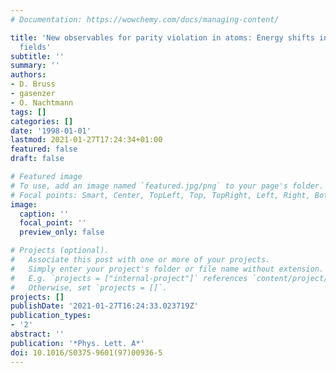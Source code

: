 ```yaml
---
# Documentation: https://wowchemy.com/docs/managing-content/

title: 'New observables for parity violation in atoms: Energy shifts in external electric
  fields'
subtitle: ''
summary: ''
authors:
- D. Bruss
- gasenzer
- O. Nachtmann
tags: []
categories: []
date: '1998-01-01'
lastmod: 2021-01-27T17:24:34+01:00
featured: false
draft: false

# Featured image
# To use, add an image named `featured.jpg/png` to your page's folder.
# Focal points: Smart, Center, TopLeft, Top, TopRight, Left, Right, BottomLeft, Bottom, BottomRight.
image:
  caption: ''
  focal_point: ''
  preview_only: false

# Projects (optional).
#   Associate this post with one or more of your projects.
#   Simply enter your project's folder or file name without extension.
#   E.g. `projects = ["internal-project"]` references `content/project/deep-learning/index.md`.
#   Otherwise, set `projects = []`.
projects: []
publishDate: '2021-01-27T16:24:33.023719Z'
publication_types:
- '2'
abstract: ''
publication: '*Phys. Lett. A*'
doi: 10.1016/S0375-9601(97)00936-5
---
```

